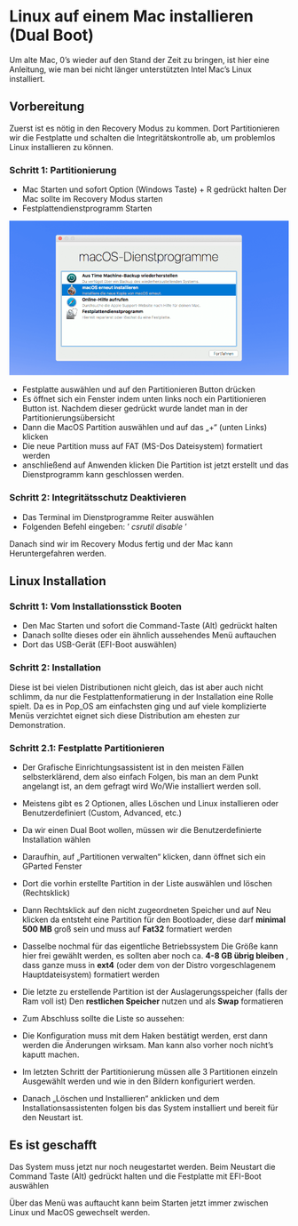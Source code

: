 # Linux auf einem Mac installieren (Dual Boot)

Um alte Mac,
0’s wieder auf den Stand der Zeit zu bringen, ist hier eine Anleitung, wie man
bei nicht länger unterstützten Intel Mac’s Linux installiert.

## Vorbereitung

Zuerst ist es nötig in den Recovery Modus zu kommen. Dort Partitionieren wir
die Festplatte und schalten die Integritätskontrolle ab, um problemlos Linux
installieren zu können.

### Schritt 1: Partitionierung

- Mac Starten und sofort Option (Windows Taste) + R gedrückt halten
    Der Mac sollte im Recovery Modus starten
- Festplattendienstprogramm Starten

![MacOS Recovery Menü](/Bilder/mac-recovery-mode-die-macos-dienstprogramme.png)

- Festplatte auswählen und auf den Partitionieren Button drücken
- Es öffnet sich ein Fenster indem unten links noch ein Partitionieren
    Button ist. Nachdem dieser gedrückt wurde landet man in der
    Partitionierungsübersicht
- Dann die MacOS Partition auswählen und auf das „+“ (unten Links)
    klicken
- Die neue Partition muss auf FAT (MS-Dos Dateisystem) formatiert
    werden
- anschließend auf Anwenden klicken
Die Partition ist jetzt erstellt und das Dienstprogramm kann geschlossen
werden.


### Schritt 2: Integritätsschutz Deaktivieren

- Das Terminal im Dienstprogramme Reiter auswählen
- Folgenden Befehl eingeben: ’ _csrutil disable_ ’

Danach sind wir im Recovery Modus fertig und der Mac kann
Heruntergefahren werden.

## Linux Installation

### Schritt 1: Vom Installationsstick Booten

- Den Mac Starten und sofort die Command-Taste (Alt) gedrückt halten
- Danach sollte dieses oder ein ähnlich aussehendes Menü auftauchen
- Dort das USB-Gerät (EFI-Boot auswählen)


### Schritt 2: Installation

Diese ist bei vielen Distributionen nicht gleich, das ist aber auch nicht
schlimm, da nur die Festplattenformatierung in der Installation eine Rolle
spielt. Da es in Pop_OS am einfachsten ging und auf viele komplizierte
Menüs verzichtet eignet sich diese Distribution am ehesten zur
Demonstration.

### Schritt 2.1: Festplatte Partitionieren

- Der Grafische Einrichtungsassistent ist in den meisten Fällen
    selbsterklärend, dem also einfach Folgen, bis man an dem Punkt
    angelangt ist, an dem gefragt wird Wo/Wie installiert werden soll.
- Meistens gibt es 2 Optionen, alles Löschen und Linux installieren oder
    Benutzerdefiniert (Custom, Advanced, etc.)
- Da wir einen Dual Boot wollen, müssen wir die Benutzerdefinierte
    Installation wählen
- Daraufhin, auf „Partitionen verwalten“ klicken, dann öffnet sich ein
    GParted Fenster
- Dort die vorhin erstellte Partition in der Liste auswählen und löschen
    (Rechtsklick)


- Dann Rechtsklick auf den nicht zugeordneten Speicher und auf Neu
    klicken
    da entsteht eine Partition für den Bootloader, diese darf
    **minimal 500 MB** groß sein und muss auf **Fat32** formatiert werden
- Dasselbe nochmal für das eigentliche Betriebssystem
    Die Größe kann hier frei gewählt werden, es sollten aber noch ca.
    **4-8 GB übrig bleiben** , dass ganze muss in **ext4** (oder dem von der
    Distro vorgeschlagenem Hauptdateisystem) formatiert werden


- Die letzte zu erstellende Partition ist der Auslagerungsspeicher
    (falls der Ram voll ist)
    Den **restlichen Speicher** nutzen und als **Swap** formatieren
- Zum Abschluss sollte die Liste so aussehen:
- Die Konfiguration muss mit dem Haken bestätigt werden, erst dann
    werden die Änderungen wirksam. Man kann also vorher noch nicht’s
    kaputt machen.


- Im letzten Schritt der Partitionierung müssen alle 3 Partitionen einzeln
    Ausgewählt werden und wie in den Bildern konfiguriert werden.
- Danach „Löschen und Installieren“ anklicken und dem
    Installationsassistenten folgen bis das System installiert und bereit für
    den Neustart ist.


## Es ist geschafft

Das System muss jetzt nur noch neugestartet werden.
Beim Neustart die Command Taste (Alt) gedrückt halten und die Festplatte
mit EFI-Boot auswählen

Über das Menü was auftaucht kann beim Starten jetzt immer zwischen Linux
und MacOS gewechselt werden.



